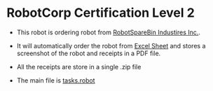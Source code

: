 # RobotCorp Certification Level 2


* This robot is ordering robot from [RobotSpareBin Industires Inc.](https://robotsparebinindustries.com/#/robot-order).

* It will automatically order the robot from [Excel Sheet](https://robotsparebinindustries.com/orders.csv) and stores a screenshot of the robot and receipts in a PDF file.

* All the receipts are store in a single .zip file

* The main file is [tasks.robot](./tasks.robot)